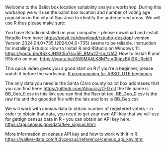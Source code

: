 Welcome to the Ballot box location suitability analysis workshop. During this workshop we will use the ballot box location and number of voting age population in the city of San Jose to identify the underserved areas. We will use R thus please make sure:

  You have Rstudio installed on your computer - please download and install Rstudio from here: https://posit.co/download/rstudio-desktop/ version Version 2024.04.0+735 (2024.04.0+735) seems to be reliable. Instruction for installing Rstudio: 
  How to Install R and RStudio on Windows 11: https://youtu.be/9SzKJH93t5o?si=5E_BMu2Z-sn_tUAZ
  How to Install R and RStudio on mac: https://youtu.be/I5WIMX4LK8M?si=0hipzBAj3XURekIR
  
  This quick video gives you a good start on R if you're a beginner, please watch it before the workshop: [R programming for ABSOLUTE beginners](https://youtu.be/FY8BISK5DpM?si=fxseWXX8VIWjoyyA)
  
  The only data you need is the Santa Clara county ballot box addresses that you can find here: https://github.com/Ahouraz/D-D.git the file name is BB_Geo_0.csv in this link you can find the Rscript too. BB_Geo_0.csv is the raw file and the geocded file with the lats and lons is BB_Geo.csv

  We will work with census data to obtain number of registered voters - in order to obtain that data, you need to get your own API key that we will use for gettign census data in R - you can obtain an API key here: https://api.census.gov/data/key_signup.html

  More information on census API key and how to work with it in R: https://walker-data.com/tidycensus/reference/census_api_key.html
